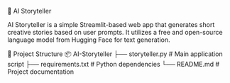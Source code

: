 📖 AI Storyteller

AI Storyteller is a simple Streamlit-based web app that generates short creative stories based on user prompts. It utilizes a free and open-source language model from Hugging Face for text generation.

📂 Project Structure
📦 AI-Storyteller
├── storyteller.py  # Main application script
├── requirements.txt  # Python dependencies
└── README.md  # Project documentation
